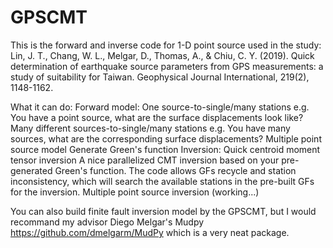 # GPSCMT
  
This is the forward and inverse code for 1-D point source used in the study:
Lin, J. T., Chang, W. L., Melgar, D., Thomas, A., & Chiu, C. Y. (2019). Quick determination of earthquake source parameters from GPS measurements: a study of suitability for Taiwan. Geophysical Journal International, 219(2), 1148-1162.

What it can do:
    Forward model:
        One source-to-single/many stations
            e.g. You have a point source, what are the surface displacements look like?
        Many different sources-to-single/many stations
            e.g. You have many sources, what are the corresponding surface displacements?
        Multiple point source model
        Generate Green's function
    Inversion:
        Quick centroid moment tensor inversion
            A nice parallelized CMT inversion based on your pre-generated Green's function. The code allows GFs recycle and station inconsistency, which will search the available stations in the pre-built GFs for the inversion.
        Multiple point source inversion (working...)


You can also build finite fault inversion model by the GPSCMT, but I would recommand my advisor Diego Melgar's Mudpy https://github.com/dmelgarm/MudPy which is a very neat package.

